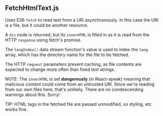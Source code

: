 ## FetchHtmlText.js
Uses ES6 `fetch` to read text from a URI asynchronously. In this case
the URI is a file, but it could be another resource.

A `div` node is returned, but its `innerHTML` is filled in as it is
read from the HTTP `response` using fetch's promise.

The `langIndex()` data stream function's value is used to index the
`lang` array, which has the directory name for the file to be fetched.

The HTTP `request` parameters prevent caching, as file contents
are expected to change more often than fixed text strings.

NOTE: The `innerHTML` is set **dangerously** (in React-speak)
meaning that malicious content could come from an untrusted URI. Since
we're reading from our own files here, that's unlikely. There are no
condescending warnings about this. Sorry!

TIP: HTML tags in the fetched file are passed unmodified, so
styling, etc. works fine.
